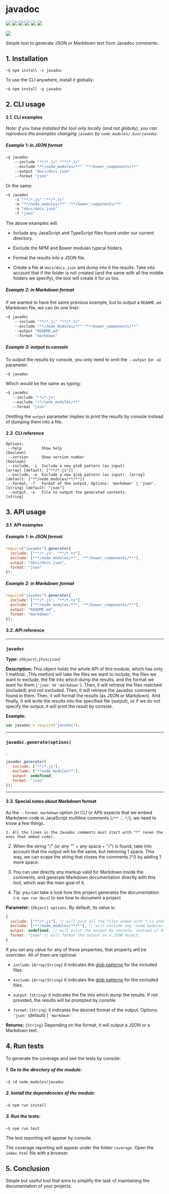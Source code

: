  

# javadoc


![](https://img.shields.io/badge/javadoc-v1.0.1-green.svg) ![](https://img.shields.io/badge/tests-passing-green.svg) ![](https://img.shields.io/badge/statements--coverage-100%25-green.svg) ![](https://img.shields.io/badge/branches--coverage-100%25-green.svg) ![](https://img.shields.io/badge/functions--coverage-100%25-green.svg) ![](https://img.shields.io/badge/lines--coverage-100%25-green.svg) 

![](https://img.shields.io/badge/full--coverage-yes-green.svg)


Simple tool to generate JSON or Markdown text from Javadoc comments.

## 1. Installation

`~$ npm install -s javadoc`

To use the CLI anywhere, install it globally:

`~$ npm install -g javadoc`






 



## 2. CLI usage


#### 2.1. CLI examples


*Note: if you have installed the tool only locally (and not globaly), you can reproduce the examples changing `javadoc` by `node_modules/.bin/javadoc`.*


##### Example 1: in JSON format

```bash
~$ javadoc 
    --include "**/*.js" "**/*.ts" 
    --exclude "**/node_modules/**" "**/bower_components/**" 
    --output "docs/docs.json" 
    --format "json"
```

Or the same:

```bash
~$ javadoc 
    -i "**/*.js" "**/*.ts" 
    -e "**/node_modules/**" "**/bower_components/**" 
    -o "docs/docs.json" 
    -f "json"
```

The above examples will:

- Include any JavaScript and TypeScript files found under our current directory.

- Exclude the NPM and Bower modules typical folders.

- Format the results into a JSON file.

- Create a file at `docs/docs.json` and dump into it the results. Take into account that if the folder is not created (and the same with all the middle folders we specify), the tool will create it for us too.


##### Example 2: in Markdown format

If we wanted to have the same previous example, but to output a `README.md` Markdown file, we can (in one line):

```bash
~$ javadoc 
    --include "**/*.js" "**/*.ts" 
    --exclude "**/node_modules/**" "**/bower_components/**" 
    --output "README.md" 
    --format "markdown"
```

##### Example 3: output to console

To output the results by console, you only need to omit the `--output` (or `-o`) parameter.

`~$ javadoc`

Which would be the same as typing:

```bash
~$ javadoc
   --include "**/*.js"
   --exclude "**/node_modules/**"
   --format "json"
```

Omitting the `output` parameter implies to print the results by console instead of dumping them into a file. 



#### 2.2. CLI reference

```
Options:
 --help         Show help                                                                  [boolean]
 --version      Show version number                                                        [boolean]
 --include, -i  Include a new glob pattern (as input).               [array] [default: ["**/*.js"]]
 --exclude, -e  Exclude a new glob pattern (as input). [array] [default: ["**/node_modules/**/*"]]
 --format, -f   Format of the output. Options: 'markdown' | 'json'.       [string] [default: "json"]
 --output, -o   File to output the generated contents.                                      [string]
```





 

## 3. API usage


#### 3.1. API examples


##### Example 1: in JSON format


```js
require("javadoc").generate({
  include: ["**/*.js", "**/*.ts"],
  exclude: ["**/node_modules/**", "**/bower_components/**"],
  output: "docs/docs.json",
  format: "json"
});
```

##### Example 2: in Markdown format


```js
require("javadoc").generate({
  include: ["**/*.js", "**/*.ts"],
  exclude: ["**/node_modules/**", "**/bower_components/**"],
  output: "README.md",
  format: "markdown"
});
```





 




#### 3.2. API reference

-------------------

### **`javadoc`**


**Type:** *`{Object}`*,*`{Function}`*

**Description:** This object holds the whole API of this module, which has only 1 method.
,This method will take the files we want to include, the files we want to exclude, the file into which dump the results, and the format we want for them (`'json'` or `'markdown'`). 
Then, it will retrieve the files matched (included) and not excluded. 
Then, it will retrieve the Javadoc comments found in them. 
Then, it will format the results (as JSON or Markdown). 
And finally, it will write the results into the specified file (output), or if we do not specify the output, it will print the result by console.


**Example:** 

```js
var javadoc = require("javadoc");
```

-------------------

### **`javadoc.generate(options)`**
,

```js
javadoc.generate({
   include: ["**/*.js"],
   exclude: ["**node_modules**"],
   output: undefined,
   format: "json"
});
```
-------------------


#### 3.3. Special notes about Markdown format


As the `--format markdown` option (in CLI or API) expects that we embed Markdwon code in JavaScript multiline comments (`/**` ... `*/`),
we need to know a few things.

	1. All the lines in the Javadoc comments must start with "*" (even the ones that embed code).

 2. When the string "*/" (or any "*" + any space + "/") is found, take into account that the output will be the same, but removing 1 space. This way, we can scape the string that closes the comments (*/) by adding 1 more space.

 3. You can use directly any markup valid for Markdown inside the comments, and generate Markdown documentation directly with this tool, which was the main goal of it.

 4. Tip: you can take a look how this project generates the documentation (`~$ npm run docs`) to see how to document a project 


**Parameter:** `{Object} options`. By default, its value is:

```js
{
  include: ["**/*.js"], // will pick all the files ended with *.js under the current path.
  exclude: ["**/node_modules/**/*"], // will exclude any 'node_modules' folder.
  output: undefined, // will print the output by console, instead of dumping it into a file
  format: "json" // will format the output as a JSON object.
}
```

If you set any value for any of these properties, that property will be overriden. All of them are optional.

  - `include`: `{Array|String}` it indicates the [glob patterns](https://www.npmjs.com/package/globule) for the included files.

  - `exclude`: `{Array|String}` it indicates the [glob patterns](https://www.npmjs.com/package/globule) for the excluded files.

  - `output`: `{String}` it indicates the file into which dump the results. If not provided, the results will be prompted by console.

  - `format`: `{String}` it indicates the desired format of the output. Options: `'json'` (default) | `'markdown'`


**Returns:** `{String}` Depending on the format, it will output a JSON or a Markdown text.



 


## 4. Run tests

To generate the coverage and see the tests by console:

##### 1. Go to the directory of the module:

`~$ cd node_modules/javadoc`

##### 2. Install the dependencies of the module:

`~$ npm run install`

##### 3. Run the tests:

`~$ npm run test`

The test reporting will appear by console.

The coverage reporting will appear under the folder `coverage`. Open the `index.html` file with a browser.


## 5. Conclusion

Simple but useful tool that aims to simplify the task of maintaining the documentation of your projects.





